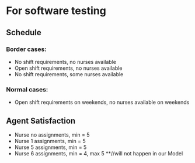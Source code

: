 # For software testing
## Schedule
### Border cases:
- No shift requirements, no nurses available
- Open shift requirements, no nurses available
- No shift requirements, some nurses available

### Normal cases:
- Open shift requirements on weekends, no nurses available on weekends

## Agent Satisfaction
- Nurse no assignments, min = 5
- Nurse 1 assignments, min = 5
- Nurse 5 assignments, min = 5
- Nurse 6 assignments, min = 4, max 5 **//will not happen in our Model
